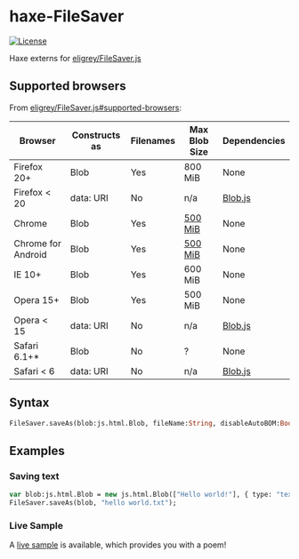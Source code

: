 # haxe-FileSaver
[![License](https://img.shields.io/badge/license-MIT-blue.svg?style=flat-square)](https://github.com/FuzzyWuzzie/haxe-FileSaver/blob/master/LICENSE)

Haxe externs for [eligrey/FileSaver.js](https://github.com/eligrey/FileSaver.js)

## Supported browsers
From [eligrey/FileSaver.js#supported-browsers](https://github.com/eligrey/FileSaver.js#supported-browsers):

|      Browser       | Constructs as | Filenames | Max Blob Size | Dependencies |
| ------------------ | ------------- | --------- | ------------- | ------------ |
| Firefox 20+        | Blob          | Yes       | 800 MiB       | None         |
| Firefox < 20       | data: URI     | No        | n/a           | [Blob.js][1] |
| Chrome             | Blob          | Yes       | [500 MiB][2]  | None         |
| Chrome for Android | Blob          | Yes       | [500 MiB][2]  | None         |
| IE 10+             | Blob          | Yes       | 600 MiB       | None         |
| Opera 15+          | Blob          | Yes       | 500 MiB       | None         |
| Opera < 15         | data: URI     | No        | n/a           | [Blob.js][1] |
| Safari 6.1+*       | Blob          | No        | ?             | None         |
| Safari < 6         | data: URI     | No        | n/a           | [Blob.js][1] |

## Syntax

```haxe
FileSaver.saveAs(blob:js.html.Blob, fileName:String, disableAutoBOM:Bool = false);
```

## Examples

### Saving text

```haxe
var blob:js.html.Blob = new js.html.Blob(["Hello world!"], { type: "text/plain;charset=utf-8" });
FileSaver.saveAs(blob, "hello world.txt");
```

### Live Sample

A [live sample](http://FuzzyWuzzie.github.io/haxe-FileSaver/) is available, which provides you with a poem!

[1]: https://github.com/eligrey/Blob.js
[2]: https://code.google.com/p/chromium/issues/detail?id=375297